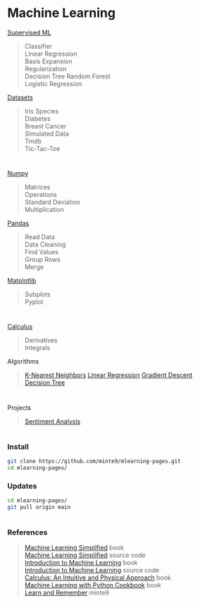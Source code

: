 # Machine Learning

[Supervised ML](./main/supervised-ml/)  
> Classifier    
> Linear Regression  
> Basis Expansion    
> Regularization    
> Decision Tree
> Random Forest      
> Logistic Regression    

[Datasets](./main/datasets/)  
> Iris Species    
> Diabetes     
> Breast Cancer    
> Simulated Data  
> Tmdb  
> Tic-Tac-Toe  

#

[Numpy](./main/numpy/)  
> Matrices   
> Operations  
> Standard Deviation  
> Multiplication  

[Pandas](./main/pandas/)  
> Read Data  
> Data Cleaning  
> Find Values  
> Group Rows  
> Merge  

[Matplotlib](./main/matplotlib/)  
> Subplots  
> Pyplot  

#

[Calculus](./main/calculus/)  
> Derivatives  
> Integrals  

Algorithms

> [K-Nearest Neighbors](./main/algorithms/k_nearest_neighbors)
> [Linear Regression](./main/algorithms/linear_regression/)
> [Gradient Descent](./main/algorithms/gradient_descent/)   
> [Decision Tree](./main/algorithms/decision_tree/)   

#

Projects
> [Sentiment Analysis](./main/projects/sentiment_analysis) 

#


### Install

~~~sh
git clone https://github.com/minte9/mlearning-pages.git
cd mlearning-pages/
~~~

### Updates

~~~sh
cd mlearning-pages/
git pull origin main
~~~

#

### References
> [Machine Learning Simplified](https://www.amazon.com/gp/product/B0B216KMM4) book  
> [Machine Learning Simplified](https://code.themlsbook.com/index.html) source code  
> [Introduction to Machine Learning](https://www.amazon.com/gp/product/B01M0LNE8C) book  
> [Introduction to Machine Learning](https://github.com/amueller/introduction_to_ml_with_python) source code  
> [Calculus: An Intuitive and Physical Approach](https://www.amazon.com/gp/product/B00CB2MK6C) book   
> [Machine Learning with Python Cookbook](https://www.amazon.com/gp/product/B07BC3LFKT) book  
> [Learn and Remember](https://www.minte9.com/mlearning) minte9  